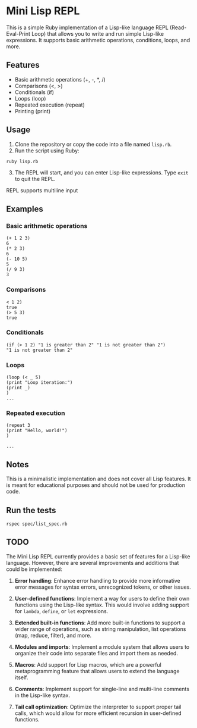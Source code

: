 # Mini Lisp REPL

This is a simple Ruby implementation of a Lisp-like language REPL (Read-Eval-Print Loop) that allows you to write and run simple Lisp-like expressions. It supports basic arithmetic operations, conditions, loops, and more.

## Features

* Basic arithmetic operations (+, -, *, /)
* Comparisons (<, >)
* Conditionals (if)
* Loops (loop)
* Repeated execution (repeat)
* Printing (print)

## Usage

1. Clone the repository or copy the code into a file named `lisp.rb`.
2. Run the script using Ruby:

```ruby lisp.rb```

3. The REPL will start, and you can enter Lisp-like expressions. Type `exit` to quit the REPL.

REPL supports multiline input

## Examples

### Basic arithmetic operations

```
(+ 1 2 3)
6
(* 2 3)
6
(- 10 5)
5
(/ 9 3)
3
```

### Comparisons

```
< 1 2)
true
(> 5 3)
true
```

### Conditionals

```
(if (> 1 2) "1 is greater than 2" "1 is not greater than 2")
"1 is not greater than 2"
```

### Loops

```
(loop (< _ 5)
(print "Loop iteration:")
(print _)
)
...
```

### Repeated execution

```
(repeat 3
(print "Hello, world!")
)

...
```


## Notes

This is a minimalistic implementation and does not cover all Lisp features. It is meant for educational purposes and should not be used for production code.


## Run the tests

```rspec spec/list_spec.rb```

## TODO

The Mini Lisp REPL currently provides a basic set of features for a Lisp-like language. However, there are several improvements and additions that could be implemented:

1. **Error handling**: Enhance error handling to provide more informative error messages for syntax errors, unrecognized tokens, or other issues.

2. **User-defined functions**: Implement a way for users to define their own functions using the Lisp-like syntax. This would involve adding support for `lambda`, `define`, or `let` expressions.

3. **Extended built-in functions**: Add more built-in functions to support a wider range of operations, such as string manipulation, list operations (map, reduce, filter), and more.

4. **Modules and imports**: Implement a module system that allows users to organize their code into separate files and import them as needed.

5. **Macros**: Add support for Lisp macros, which are a powerful metaprogramming feature that allows users to extend the language itself.

6. **Comments**: Implement support for single-line and multi-line comments in the Lisp-like syntax.

7. **Tail call optimization**: Optimize the interpreter to support proper tail calls, which would allow for more efficient recursion in user-defined functions.

